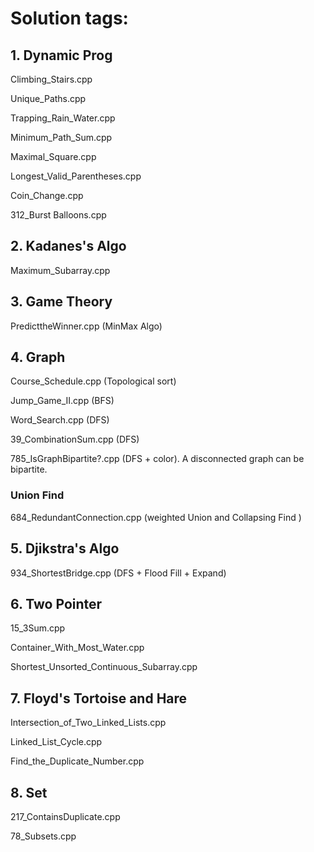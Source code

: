 # Solution tags:

## 1. Dynamic Prog

Climbing_Stairs.cpp

Unique_Paths.cpp

Trapping_Rain_Water.cpp

Minimum_Path_Sum.cpp

Maximal_Square.cpp

Longest_Valid_Parentheses.cpp

Coin_Change.cpp

312_Burst Balloons.cpp

## 2. Kadanes's Algo

Maximum_Subarray.cpp

## 3. Game Theory

PredicttheWinner.cpp (MinMax Algo)

## 4. Graph

Course_Schedule.cpp (Topological sort)

Jump_Game_II.cpp (BFS)

Word_Search.cpp (DFS)

39_CombinationSum.cpp (DFS)

785_IsGraphBipartite?.cpp (DFS + color).
A disconnected graph  can be bipartite.

### Union Find

684_RedundantConnection.cpp (weighted Union and Collapsing Find <with prunning>)


## 5. Djikstra's Algo

934_ShortestBridge.cpp (DFS + Flood Fill + Expand)

## 6. Two Pointer

15_3Sum.cpp

Container_With_Most_Water.cpp

Shortest_Unsorted_Continuous_Subarray.cpp

## 7. Floyd's Tortoise and Hare

Intersection_of_Two_Linked_Lists.cpp

Linked_List_Cycle.cpp

Find_the_Duplicate_Number.cpp

## 8. Set

217_ContainsDuplicate.cpp

78_Subsets.cpp
